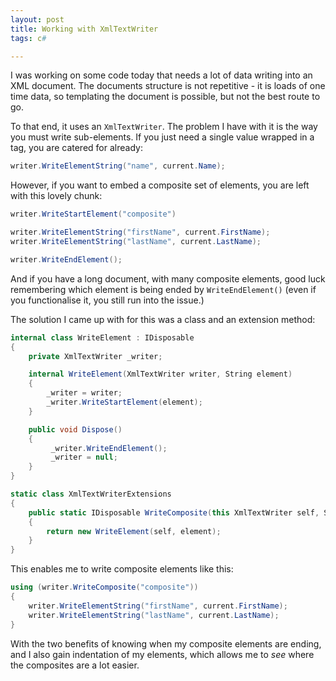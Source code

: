 ```yaml
---
layout: post
title: Working with XmlTextWriter
tags: c#

---
```


I was working on some code today that needs a lot of data writing into an XML document.  The documents structure is not repetitive - it is loads of one time data, so templating the document is possible, but not the best route to go.

To that end, it uses an `XmlTextWriter`.  The problem I have with it is the way you must write sub-elements.  If you just need a single value wrapped in a tag, you are catered for already:

```csharp
writer.WriteElementString("name", current.Name);
```

However, if you want to embed a composite set of elements, you are left with this lovely chunk:

```csharp
writer.WriteStartElement("composite")

writer.WriteElementString("firstName", current.FirstName);
writer.WriteElementString("lastName", current.LastName);

writer.WriteEndElement();
```

And if you have a long document, with many composite elements, good luck remembering which element is being ended by `WriteEndElement()` (even if you functionalise it, you still run into the issue.)

The solution I came up with for this was a class and an extension method:

```csharp
internal class WriteElement : IDisposable
{
	private XmlTextWriter _writer;

	internal WriteElement(XmlTextWriter writer, String element)
	{
		_writer = writer;
		_writer.WriteStartElement(element);
	}

	public void Dispose()
	{
		 _writer.WriteEndElement();
		 _writer = null;
	}
}

static class XmlTextWriterExtensions
{
	public static IDisposable WriteComposite(this XmlTextWriter self, String element)
	{
		return new WriteElement(self, element);
	}
}
```

This enables me to write composite elements like this:

```csharp
using (writer.WriteComposite("composite"))
{
	writer.WriteElementString("firstName", current.FirstName);
	writer.WriteElementString("lastName", current.LastName);
}
```

With the two benefits of knowing when my composite elements are ending, and I also gain indentation of my elements, which allows me to *see* where the composites are a lot easier.
